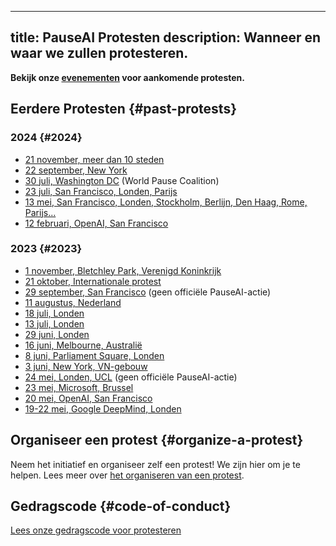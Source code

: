 

---
title: PauseAI Protesten
description: Wanneer en waar we zullen protesteren.
---
**Bekijk onze [evenementen](/events) voor aankomende protesten.**

## Eerdere Protesten {#past-protests}

### 2024 {#2024}

- [21 november, meer dan 10 steden](/2024-november)
- [22 september, New York](https://www.eventbrite.com/e/pauseai-nyc-summit-of-the-future-protest-tickets-905766862067)
- [30 juli, Washington DC](https://www.facebook.com/events/2528518090675538) (World Pause Coalition)
- [23 juli, San Francisco, Londen, Parijs](https://x.com/PauseAI/status/1816550279095238711)
- [13 mei, San Francisco, Londen, Stockholm, Berlijn, Den Haag, Rome, Parijs...](/2024-may)
- [12 februari, OpenAI, San Francisco](/2024-february)

### 2023 {#2023}

- [1 november, Bletchley Park, Verenigd Koninkrijk](/2023-november-uk)
- [21 oktober, Internationale protest](/2023-oct)
- [29 september, San Francisco](https://metaprotest.org/) (geen officiële PauseAI-actie)
- [11 augustus, Nederland](/2023-august-nl)
- [18 juli, Londen](/2023-july-london-18th)
- [13 juli, Londen](/2023-july-london-13th)
- [29 juni, Londen](/2023-june-london-office-for-ai)
- [16 juni, Melbourne, Australië](/2023-june-melbourne)
- [8 juni, Parliament Square, Londen](/2023-june-london)
- [3 juni, New York, VN-gebouw](/nyc-un-vigil)
- [24 mei, Londen, UCL](https://twitter.com/GFuterman/status/1660648998863028230?s=20) (geen officiële PauseAI-actie)
- [23 mei, Microsoft, Brussel](/brussels-microsoft-protest)
- [20 mei, OpenAI, San Francisco](/openai-protest)
- [19-22 mei, Google DeepMind, Londen](/2023-may-deepmind-london)

## Organiseer een protest {#organize-a-protest}

Neem het initiatief en organiseer zelf een protest!
We zijn hier om je te helpen.
Lees meer over [het organiseren van een protest](/organizing-a-protest).

## Gedragscode {#code-of-conduct}

[Lees onze gedragscode voor protesteren](/protesters-code-of-conduct)